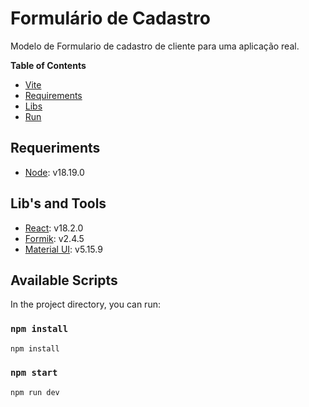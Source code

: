 # Formulário de Cadastro

Modelo de Formulario de cadastro de cliente para uma aplicação real.

**Table of Contents**
  - [Vite](https://vitejs.dev/guide/)
  - [Requirements](#requeriments)
  - [Libs](#libs)
  - [Run](#available-scripts)

## Requeriments
  - [Node](): v18.19.0

## Lib's and Tools
  - [React](): v18.2.0
  - [Formik](): v2.4.5
  - [Material UI](): v5.15.9

## Available Scripts
In the project directory, you can run:

### `npm install`

```bash
npm install
```

### `npm start`

```bash
npm run dev
```
